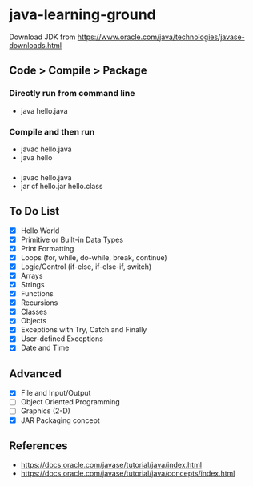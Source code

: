 # java-learning-ground

Download JDK from https://www.oracle.com/java/technologies/javase-downloads.html

## Code > Compile > Package

### Directly run from command line
- java hello.java

### Compile and then run
- javac hello.java
- java hello

###
- javac hello.java
- jar cf hello.jar hello.class

## To Do List

- [x] Hello World
- [x] Primitive or Built-in Data Types
- [x] Print Formatting
- [x] Loops (for, while, do-while, break, continue)
- [x] Logic/Control (if-else, if-else-if, switch)
- [x] Arrays
- [x] Strings
- [x] Functions
- [x] Recursions
- [x] Classes
- [x] Objects
- [x] Exceptions with Try, Catch and Finally
- [x] User-defined Exceptions
- [x] Date and Time

## Advanced

- [x] File and Input/Output
- [ ] Object Oriented Programming
- [ ] Graphics (2-D)
- [x] JAR Packaging concept

## References
- https://docs.oracle.com/javase/tutorial/java/index.html
- https://docs.oracle.com/javase/tutorial/java/concepts/index.html
